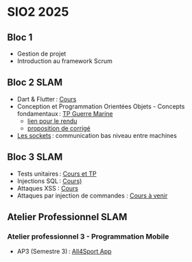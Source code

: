 # SIO2 2025

## Bloc 1

- Gestion de projet
- Introduction au framework Scrum

## Bloc 2 SLAM

- Dart & Flutter : [Cours](b2/flutter.pdf)
- Conception et Programmation Orientées Objets - Concepts fondamentaux : [TP Guerre Marine](https://github.com/rose-line/sio2025-tp-guerre-marine)
  - [lien pour le rendu](https://classroom.github.com/a/_O5-Zinf)
  - [proposition de corrigé](https://github.com/rose-line/guerre-marine-corr)
- [Les sockets](b2/sockets.md) : communication bas niveau entre machines

## Bloc 3 SLAM

- Tests unitaires : [Cours et TP](b3/unit-testing-parking.adoc)
- Injections SQL : [Cours)](b3/sql_injections.pdf)
- Attaques XSS : [Cours](attaques_xss.pdf)
- Attaques par injection de commandes : [Cours à venir]()

## Atelier Professionnel SLAM

### Atelier professionnel 3 - Programmation Mobile

- AP3 (Semestre 3) : [All4Sport App](ap3/README.md)
